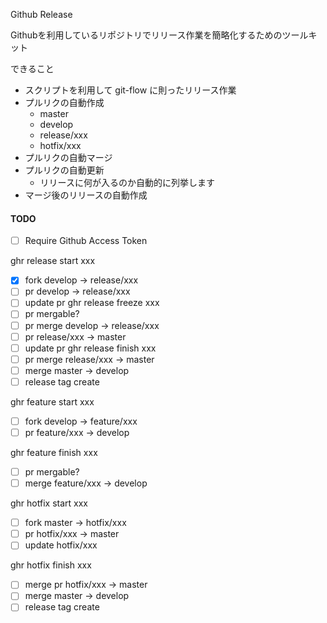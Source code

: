 Github Release

Githubを利用しているリポジトリでリリース作業を簡略化するためのツールキット

できること

- スクリプトを利用して git-flow に則ったリリース作業
 - プルリクの自動作成
   - master
   - develop
   - release/xxx
   - hotfix/xxx
 - プルリクの自動マージ
 - プルリクの自動更新
   - リリースに何が入るのか自動的に列挙します
 - マージ後のリリースの自動作成

#### TODO

- [ ] Require Github Access Token

ghr release start xxx
  - [x] fork develop -> release/xxx
  - [ ] pr develop -> release/xxx
  - [ ] update pr
ghr release freeze xxx
  - [ ] pr mergable?
  - [ ] pr merge develop -> release/xxx
  - [ ] pr release/xxx -> master
  - [ ] update pr
ghr release finish xxx
  - [ ] pr merge release/xxx -> master
  - [ ] merge master -> develop
  - [ ] release tag create

ghr feature start xxx
  - [ ] fork develop -> feature/xxx
  - [ ] pr feature/xxx -> develop

ghr feature finish xxx
  - [ ] pr mergable?
  - [ ] merge feature/xxx -> develop

ghr hotfix start xxx
  - [ ] fork master -> hotfix/xxx
  - [ ] pr hotfix/xxx -> master
  - [ ] update hotfix/xxx

ghr hotfix finish xxx
  - [ ] merge pr hotfix/xxx -> master
  - [ ] merge master -> develop
  - [ ] release tag create

